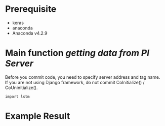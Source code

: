 # Prerequisite
- keras
- anaconda
- Anaconda v4.2.9

# Main function *getting data from PI Server*
Before you commit code, you need to specify server address and tag name. 
If you are not using Django framework, do not commit CoInitialize() / CoUninitialize().
```{.python}
import lstm

```

# Example Result
